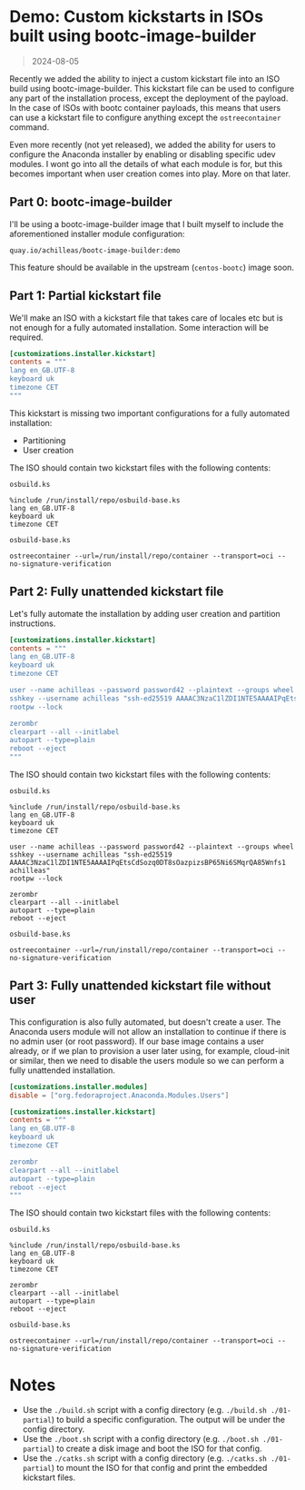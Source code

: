 # Demo: Custom kickstarts in ISOs built using bootc-image-builder

> 2024-08-05

Recently we added the ability to inject a custom kickstart file into an ISO build using bootc-image-builder.  This kickstart file can be used to configure any part of the installation process, except the deployment of the payload.  In the case of ISOs with bootc container payloads, this means that users can use a kickstart file to configure anything except the `ostreecontainer` command.

Even more recently (not yet released), we added the ability for users to configure the Anaconda installer by enabling or disabling specific udev modules.  I wont go into all the details of what each module is for, but this becomes important when user creation comes into play.  More on that later.

## Part 0: bootc-image-builder

I'll be using a bootc-image-builder image that I built myself to include the aforementioned installer module configuration:
```
quay.io/achilleas/bootc-image-builder:demo
```

This feature should be available in the upstream (`centos-bootc`) image soon.

## Part 1: Partial kickstart file

We'll make an ISO with a kickstart file that takes care of locales etc but is not enough for a fully automated installation.  Some interaction will be required.


```toml
[customizations.installer.kickstart]
contents = """
lang en_GB.UTF-8
keyboard uk
timezone CET
"""
```

This kickstart is missing two important configurations for a fully automated installation:
- Partitioning
- User creation

The ISO should contain two kickstart files with the following contents:

`osbuild.ks`
```
%include /run/install/repo/osbuild-base.ks
lang en_GB.UTF-8
keyboard uk
timezone CET
```

`osbuild-base.ks`
```
ostreecontainer --url=/run/install/repo/container --transport=oci --no-signature-verification
```

## Part 2: Fully unattended kickstart file

Let's fully automate the installation by adding user creation and partition instructions.

```toml
[customizations.installer.kickstart]
contents = """
lang en_GB.UTF-8
keyboard uk
timezone CET

user --name achilleas --password password42 --plaintext --groups wheel
sshkey --username achilleas "ssh-ed25519 AAAAC3NzaC1lZDI1NTE5AAAAIPqEtsCdSozq0DT8sOazpizsBP65Ni6SMqrQA85Wnfs1 achilleas"
rootpw --lock

zerombr
clearpart --all --initlabel
autopart --type=plain
reboot --eject
"""
```

The ISO should contain two kickstart files with the following contents:

`osbuild.ks`
```
%include /run/install/repo/osbuild-base.ks
lang en_GB.UTF-8
keyboard uk
timezone CET

user --name achilleas --password password42 --plaintext --groups wheel
sshkey --username achilleas "ssh-ed25519 AAAAC3NzaC1lZDI1NTE5AAAAIPqEtsCdSozq0DT8sOazpizsBP65Ni6SMqrQA85Wnfs1 achilleas"
rootpw --lock

zerombr
clearpart --all --initlabel
autopart --type=plain
reboot --eject
```

`osbuild-base.ks`
```
ostreecontainer --url=/run/install/repo/container --transport=oci --no-signature-verification
```

## Part 3: Fully unattended kickstart file without user

This configuration is also fully automated, but doesn't create a user.  The Anaconda users module will not allow an installation to continue if there is no admin user (or root password).  If our base image contains a user already, or if we plan to provision a user later using, for example, cloud-init or similar, then we need to disable the users module so we can perform a fully unattended installation.

```toml
[customizations.installer.modules]
disable = ["org.fedoraproject.Anaconda.Modules.Users"]

[customizations.installer.kickstart]
contents = """
lang en_GB.UTF-8
keyboard uk
timezone CET

zerombr
clearpart --all --initlabel
autopart --type=plain
reboot --eject
"""
```

The ISO should contain two kickstart files with the following contents:

`osbuild.ks`
```
%include /run/install/repo/osbuild-base.ks
lang en_GB.UTF-8
keyboard uk
timezone CET

zerombr
clearpart --all --initlabel
autopart --type=plain
reboot --eject
```

`osbuild-base.ks`
```
ostreecontainer --url=/run/install/repo/container --transport=oci --no-signature-verification
```

# Notes

- Use the `./build.sh` script with a config directory (e.g. `./build.sh ./01-partial`) to build a specific configuration.  The output will be under the config directory.
- Use the `./boot.sh` script with a config directory (e.g. `./boot.sh ./01-partial`) to create a disk image and boot the ISO for that config.
- Use the `./catks.sh` script with a config directory (e.g. `./catks.sh ./01-partial`) to mount the ISO for that config and print the embedded kickstart files.
